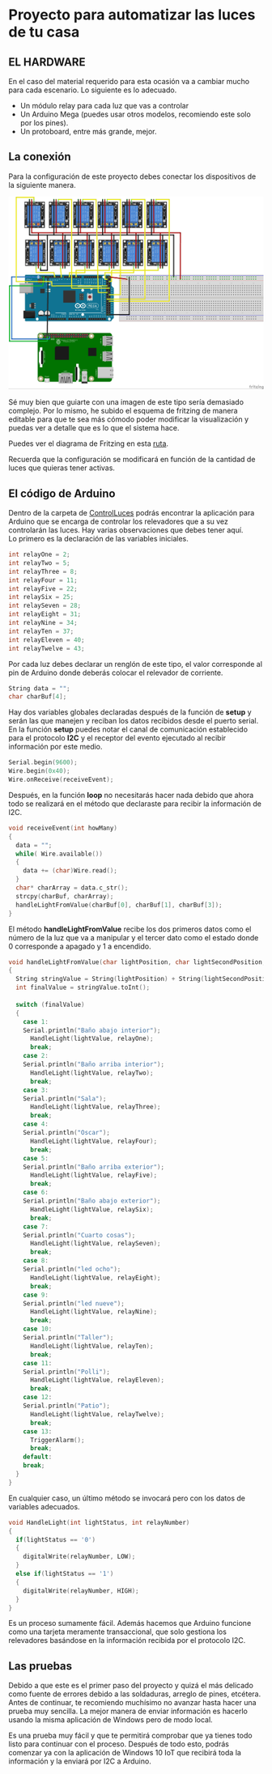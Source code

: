 # Proyecto para automatizar las luces de tu casa 

## EL HARDWARE

En el caso del material requerido para esta ocasión va a cambiar mucho para cada escenario. Lo siguiente es lo adecuado.

- Un módulo relay para cada luz que vas a controlar  
- Un Arduino Mega (puedes usar otros modelos, recomiendo este solo por los pines). 
- Un protoboard, entre más grande, mejor.

## La conexión

Para la configuración de este proyecto debes conectar los dispositivos de la siguiente manera.

<img src="Assets/DiagramaFritzing.jpg"/>

Sé muy bien que guiarte con una imagen de este tipo sería demasiado complejo. Por lo mismo, he subido el esquema de fritzing de manera editable para que te sea más cómodo poder modificar la visualización y puedas ver a detalle que es lo que el sistema hace.

Puedes ver el diagrama de Fritzing en esta [ruta]("https://github.com/aminespinoza/Control-casa/blob/master/Hardware/Assets/DiagramaCasa.fzz").

Recuerda que la configuración se modificará en función de la cantidad de luces que quieras tener activas.

## El código de Arduino

Dentro de la carpeta de [ControlLuces]("https://github.com/aminespinoza/Control-casa/tree/master/Hardware/ControlCasa") podrás encontrar la aplicación para Arduino que se encarga de controlar los relevadores que a su vez controlarán las luces. Hay varias observaciones que debes tener aquí.  
Lo primero es la declaración de las variables iniciales.

```c
int relayOne = 2;
int relayTwo = 5;
int relayThree = 8;
int relayFour = 11;
int relayFive = 22;
int relaySix = 25;
int relaySeven = 28;
int relayEight = 31;
int relayNine = 34;
int relayTen = 37;
int relayEleven = 40;
int relayTwelve = 43;
```
Por cada luz debes declarar un renglón de este tipo, el valor corresponde al pin de Arduino donde deberás colocar el relevador de corriente.  

```c
String data = "";
char charBuf[4];
```
Hay dos variables globales declaradas después de la función de **setup** y serán las que manejen y reciban los datos recibidos desde el puerto serial. En la función **setup** puedes notar el canal de comunicación establecido para el protocolo **I2C** y el receptor del evento ejecutado al recibir información por este medio.

```c
Serial.begin(9600);
Wire.begin(0x40);
Wire.onReceive(receiveEvent);
```

Después, en la función **loop** no necesitarás hacer nada debido que ahora todo se realizará en el método que declaraste para recibir la información de I2C.
```c
void receiveEvent(int howMany)
{
  data = "";
  while( Wire.available())
  {
    data += (char)Wire.read();
  }
  char* charArray = data.c_str();
  strcpy(charBuf, charArray);
  handleLightFromValue(charBuf[0], charBuf[1], charBuf[3]);
}
```

El método **handleLightFromValue** recibe los dos primeros datos como el número de la luz que va a manipular y el tercer dato como el estado donde 0 corresponde a apagado y 1 a encendido.
```c
void handleLightFromValue(char lightPosition, char lightSecondPosition, char lightValue)
{
  String stringValue = String(lightPosition) + String(lightSecondPosition);
  int finalValue = stringValue.toInt();
  
  switch (finalValue)
  {
    case 1:
    Serial.println("Baño abajo interior");
      HandleLight(lightValue, relayOne);
      break;
    case 2:
    Serial.println("Baño arriba interior");
      HandleLight(lightValue, relayTwo);
      break;
    case 3:
    Serial.println("Sala");
      HandleLight(lightValue, relayThree);
      break;
    case 4:
    Serial.println("Oscar");
      HandleLight(lightValue, relayFour);
      break;
    case 5:
    Serial.println("Baño arriba exterior");
      HandleLight(lightValue, relayFive);
      break;
    case 6:
    Serial.println("Baño abajo exterior");
      HandleLight(lightValue, relaySix);
      break;
    case 7:
    Serial.println("Cuarto cosas");
      HandleLight(lightValue, relaySeven);
      break;
    case 8:
    Serial.println("led ocho");
      HandleLight(lightValue, relayEight);
      break;
    case 9:
    Serial.println("led nueve");
      HandleLight(lightValue, relayNine);
      break;
    case 10:
    Serial.println("Taller");
      HandleLight(lightValue, relayTen);
      break;
    case 11:
    Serial.println("Polli");
      HandleLight(lightValue, relayEleven);
      break;
    case 12:
    Serial.println("Patio");
      HandleLight(lightValue, relayTwelve);
      break;
    case 13:
      TriggerAlarm();
      break;
    default:
    break;
  }
}
```
En cualquier caso, un último método se invocará pero con los datos de variables adecuados.
```c
void HandleLight(int lightStatus, int relayNumber)
{
  if(lightStatus == '0')
  {
    digitalWrite(relayNumber, LOW);
  }
  else if(lightStatus == '1')
  {
    digitalWrite(relayNumber, HIGH);
  }
}
```
Es un proceso sumamente fácil. Además hacemos que Arduino funcione como una tarjeta meramente transaccional, que solo gestiona los relevadores basándose en la información recibida por el protocolo I2C.

## Las pruebas

Debido a que este es el primer paso del proyecto y quizá el más delicado como fuente de errores debido a las soldaduras, arreglo de pines, etcétera. Antes de continuar, te recomiendo muchísimo no avanzar hasta hacer una prueba muy sencilla. La mejor manera de enviar información es hacerlo usando la misma aplicación de Windows pero de modo local.

Es una prueba muy fácil y que te permitirá comprobar que ya tienes todo listo para continuar con el proceso. Después de todo esto, podrás comenzar ya con la aplicación de Windows 10 IoT que recibirá toda la información y la enviará por I2C a Arduino.


